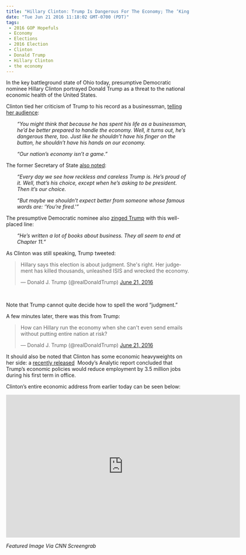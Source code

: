 ```yaml
---
title: "Hillary Clinton: Trump Is Dangerous For The Economy; The ‘King Of Debt’ (Video)"
date: "Tue Jun 21 2016 11:18:02 GMT-0700 (PDT)"
tags: 
 - 2016 GOP Hopefuls
 - Economy
 - Elections
 - 2016 Election
 - Clinton
 - Donald Trump
 - Hillary Clinton
 - the economy
---
```

<p><!-- Quick Adsense WordPress Plugin: http://quicksense.net/ --></p><p>In the key battleground state of Ohio today, presumptive Democratic nominee Hillary Clinton portrayed Donald Trump as a threat to the national economic health of the United States.</p><p>Clinton tied her criticism of Trump to his record as a businessman, <a href="http://www.cnn.com/2016/06/21/politics/hillary-clinton-economy-donald-trump/index.html?adkey=bn" onclick="__gaTracker(&apos;send&apos;, &apos;event&apos;, &apos;outbound-article&apos;, &apos;http://www.cnn.com/2016/06/21/politics/hillary-clinton-economy-donald-trump/index.html?adkey=bn&apos;, &apos;telling her audience&apos;);" target="_blank">telling her audience</a>:</p><p style="padding-left: 30px;"><em>&#x201C;You might think that because he has spent his life as a businessman, he&#x2019;d be better prepared to handle the economy. Well, it turns out, he&#x2019;s dangerous there, too. Just like he shouldn&#x2019;t have his finger on the button, he shouldn&#x2019;t have his hands on our economy.</em></p><p style="padding-left: 30px;"><em>&#x201C;Our nation&#x2019;s economy isn&#x2019;t a game.&#x201D;</em></p><p>The former Secretary of State <a href="http://www.cnn.com/2016/06/21/politics/hillary-clinton-economy-donald-trump/index.html?adkey=bn" onclick="__gaTracker(&apos;send&apos;, &apos;event&apos;, &apos;outbound-article&apos;, &apos;http://www.cnn.com/2016/06/21/politics/hillary-clinton-economy-donald-trump/index.html?adkey=bn&apos;, &apos;also noted&apos;);" target="_blank">also noted</a>:</p><p style="padding-left: 30px;"><em>&#x201C;Every day we see how reckless and careless Trump is. He&#x2019;s proud of it. Well, that&#x2019;s his choice, except when he&#x2019;s asking to be president. Then it&#x2019;s our choice.</em></p><p style="padding-left: 30px;"><em>&#x201C;But maybe we shouldn&#x2019;t expect better from someone whose famous words are: &#x2018;You&#x2019;re fired.&apos;&#x201D;</em></p><p>The presumptive Democratic nominee also <a href="http://www.cnn.com/2016/06/21/politics/hillary-clinton-economy-donald-trump/index.html?adkey=bn" onclick="__gaTracker(&apos;send&apos;, &apos;event&apos;, &apos;outbound-article&apos;, &apos;http://www.cnn.com/2016/06/21/politics/hillary-clinton-economy-donald-trump/index.html?adkey=bn&apos;, &apos;zinged Trump&apos;);" target="_blank">zinged Trump</a> with this well-placed line:</p><p style="padding-left: 30px;"><em>&#x201C;He&#x2019;s written a lot of books about business. They all seem to end at Chapter 11.&#x201D;</em></p><p>As Clinton was still speaking, Trump tweeted:</p><blockquote class="twitter-tweet" data-width="500"><p lang="en" dir="ltr">Hillary says this election is about judgment.  She&apos;s right.  Her judgement has killed thousands, unleashed ISIS and wrecked the economy.</p>
<p>&#x2014; Donald J. Trump (@realDonaldTrump) <a href="https://twitter.com/realDonaldTrump/status/745294375584956416" onclick="__gaTracker(&apos;send&apos;, &apos;event&apos;, &apos;outbound-article&apos;, &apos;https://twitter.com/realDonaldTrump/status/745294375584956416&apos;, &apos;June 21, 2016&apos;);">June 21, 2016</a></p></blockquote><p><script async src="//platform.twitter.com/widgets.js" charset="utf-8"></script></p><p>&#xA0;</p><p>Note that Trump cannot quite decide how to spell the word &#x201C;judgment.&#x201D;</p><p>A few minutes later, there was this from Trump:</p><blockquote class="twitter-tweet" data-width="500"><p lang="en" dir="ltr">How can Hillary run the economy when she can&apos;t even send emails without putting entire nation at risk?</p>
<p>&#x2014; Donald J. Trump (@realDonaldTrump) <a href="https://twitter.com/realDonaldTrump/status/745295914076672001" onclick="__gaTracker(&apos;send&apos;, &apos;event&apos;, &apos;outbound-article&apos;, &apos;https://twitter.com/realDonaldTrump/status/745295914076672001&apos;, &apos;June 21, 2016&apos;);">June 21, 2016</a></p></blockquote><p><script async src="//platform.twitter.com/widgets.js" charset="utf-8"></script></p><p>It should also be noted that Clinton has some economic heavyweights on her side: a <a href="http://money.cnn.com/2016/06/21/news/economy/donald-trump-economy-jobs/" onclick="__gaTracker(&apos;send&apos;, &apos;event&apos;, &apos;outbound-article&apos;, &apos;http://money.cnn.com/2016/06/21/news/economy/donald-trump-economy-jobs/&apos;, &apos;recently released&apos;);" target="_blank">recently released</a>&#xA0;&#xA0;Moody&#x2019;s Analytic report concluded that Trump&#x2019;s economic policies would reduce employment by 3.5 million jobs during his first term in office.</p><p>Clinton&#x2019;s entire economic address from earlier today can be seen below:</p><p><!-- Quick Adsense WordPress Plugin: http://quicksense.net/ --></p><p><span class="embed-youtube" style="text-align:center; display: block;"><iframe class="youtube-player" type="text/html" width="640" height="390" src="http://www.youtube.com/embed/6-_C3X8Nf70?version=3&amp;rel=1&amp;fs=1&amp;autohide=2&amp;showsearch=0&amp;showinfo=1&amp;iv_load_policy=1&amp;wmode=transparent" allowfullscreen="true" style="border:0;"></iframe></span></p><p><em>Featured Image Via CNN Screengrab</em></p><div style="font-size:0px;height:0px;line-height:0px;margin:0;padding:0;clear:both"></div>